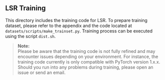 ## LSR Training
This directory includes the training code for LSR.
To prepare training dataset, please refer to the appendix and the code located at ```datasets/scripts/make_trainset.py```.
Training process can be executed using the script ```dist.sh```.

> **Note:**  
> Please be aware that the training code is not fully refined and may encounter issues depending on your environment.
> For instance, the training code currently is only compatible with PyTorch version 1.x.x.
> Should you run into any problems during training, please open an issue or send an email.
